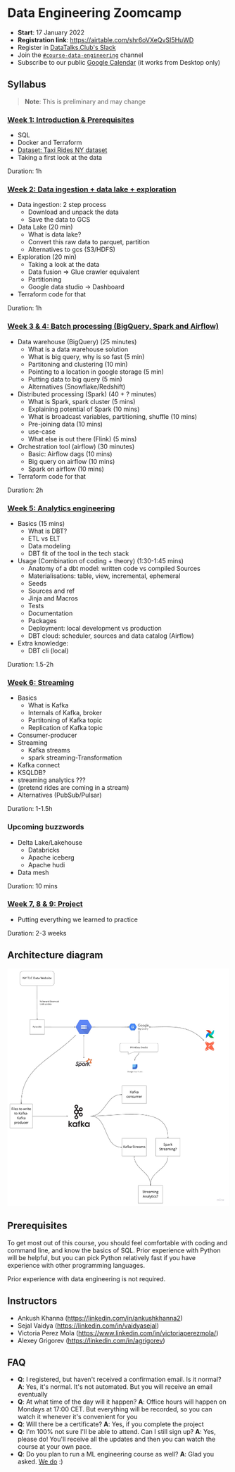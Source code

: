 # Data Engineering Zoomcamp

- **Start**: 17 January 2022
- **Registration link**: https://airtable.com/shr6oVXeQvSI5HuWD
- Register in [DataTalks.Club's Slack](https://datatalks.club/slack.html)
- Join the [`#course-data-engineering`](https://app.slack.com/client/T01ATQK62F8/C01FABYF2RG) channel
- Subscribe to our public [Google Calendar](https://calendar.google.com/calendar/?cid=ZXIxcjA1M3ZlYjJpcXU0dTFmaG02MzVxMG9AZ3JvdXAuY2FsZW5kYXIuZ29vZ2xlLmNvbQ) (it works from Desktop only)



## Syllabus

> **Note**: This is preliminary and may change

### [Week 1: Introduction & Prerequisites](week_1_basics_n_setup)

* SQL
* Docker and Terraform
* [Dataset: Taxi Rides NY dataset](dataset.md)
* Taking a first look at the data 

Duration: 1h


### [Week 2: Data ingestion + data lake + exploration](week_2_data_ingestion)

* Data ingestion: 2 step process
    * Download and unpack the data
    * Save the data to GCS
* Data Lake (20 min)
    * What is data lake?
    * Convert this raw data to parquet, partition
    * Alternatives to gcs (S3/HDFS)
* Exploration (20 min)
    * Taking a look at the data
    * Data fusion => Glue crawler equivalent
    * Partitioning
    * Google data studio -> Dashboard
* Terraform code for that

Duration: 1h


### [Week 3 & 4: Batch processing (BigQuery, Spark and Airflow)](week_3_4_batch_processing)

* Data warehouse (BigQuery) (25 minutes)
    * What is a data warehouse solution
    * What is big query, why is so fast  (5 min)
    * Partitoning and clustering (10 min)
    * Pointing to a location in google storage (5 min)
    * Putting data to big query (5 min)
    * Alternatives (Snowflake/Redshift)
* Distributed processing (Spark) (40 + ? minutes)
    * What is Spark, spark cluster (5 mins)
    * Explaining potential of Spark (10 mins)
    * What is broadcast variables, partitioning, shuffle (10 mins)
    * Pre-joining data (10 mins)
    * use-case
    * What else is out there  (Flink) (5 mins)
* Orchestration tool (airflow) (30 minutes)
    * Basic: Airflow dags (10 mins)
    * Big query on airflow (10 mins)
    * Spark on airflow (10 mins)
* Terraform code for that

Duration: 2h 


### [Week 5: Analytics engineering](week_5_analytics_engineering)

* Basics (15 mins)
    * What is DBT?
    * ETL vs ELT 
    * Data modeling
    * DBT fit of the tool in the tech stack
* Usage (Combination of coding + theory) (1:30-1:45 mins)
    * Anatomy of a dbt model: written code vs compiled Sources
    * Materialisations: table, view, incremental, ephemeral  
    * Seeds 
    * Sources and ref  
    * Jinja and Macros 
    * Tests  
    * Documentation 
    * Packages 
    * Deployment: local development vs production 
    * DBT cloud: scheduler, sources and data catalog (Airflow)
* Extra knowledge:
    * DBT cli (local)

Duration: 1.5-2h    

### [Week 6: Streaming](week_6_stream_processing)

* Basics
    * What is Kafka
    * Internals of Kafka, broker
    * Partitoning of Kafka topic
    * Replication of Kafka topic
* Consumer-producer
* Streaming
    * Kafka streams
    * spark streaming-Transformation
* Kafka connect
* KSQLDB?
* streaming analytics ???
* (pretend rides are coming in a stream)
* Alternatives (PubSub/Pulsar)

Duration: 1-1.5h

### Upcoming buzzwords

* Delta Lake/Lakehouse
    * Databricks
    * Apache iceberg
    * Apache hudi
* Data mesh

Duration: 10 mins


### [Week 7, 8 & 9: Project](project)

* Putting everything we learned to practice

Duration: 2-3 weeks


## Architecture diagram

<img src="images/architecture/arch_1.jpg"/>

## Prerequisites

To get most out of this course, you should feel comfortable with coding and command line,
and know the basics of SQL. Prior experience with Python will be helpful, but you can pick 
Python relatively fast if you have experience with other programming languages.

Prior experience with data engineering is not required.



## Instructors

- Ankush Khanna (https://linkedin.com/in/ankushkhanna2)
- Sejal Vaidya (https://linkedin.com/in/vaidyasejal)
- Victoria Perez Mola (https://www.linkedin.com/in/victoriaperezmola/)
- Alexey Grigorev (https://linkedin.com/in/agrigorev)


## FAQ

* **Q**: I registered, but haven't received a confirmation email. Is it normal?
  **A**: Yes, it's normal. It's not automated. But you will receive an email eventually 
* **Q**: At what time of the day will it happen?
  **A**: Office hours will happen on Mondays at 17:00 CET. But everything will be recorded, so you can watch it whenever it's convenient for you
* **Q**: Will there be a certificate?
  **A**: Yes, if you complete the project
* **Q**: I'm 100% not sure I'll be able to attend. Can I still sign up?
  **A**: Yes, please do! You'll receive all the updates and then you can watch the course at your own pace. 
* **Q**: Do you plan to run a ML engineering course as well? **A**: Glad you asked. [We do](https://github.com/alexeygrigorev/mlbookcamp-code/tree/master/course-zoomcamp) :)
